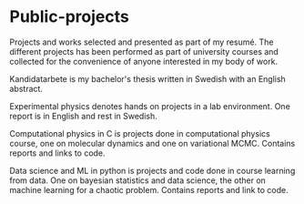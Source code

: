 # Public-projects
Projects and works selected and presented as part of my resumé.  The different projects has been performed as part of university courses and collected for the convenience of anyone interested in my body of work.

Kandidatarbete is my bachelor's thesis written in Swedish with an English abstract. 

Experimental physics denotes hands on projects in a lab environment. One report is in English and rest in Swedish.

Computational physics in C is projects done in computational physics course, one on molecular dynamics and one on variational MCMC. Contains reports and links to code.

Data science and ML in python is projects and code done in course learning from data. One on bayesian statistics and data science, the other on machine learning for a chaotic problem. Contains reports and link to code.
